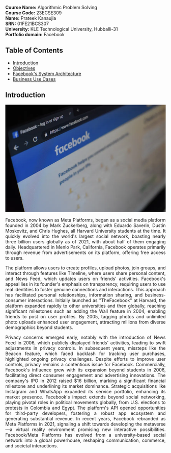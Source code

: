**Course Name:** Algorithmic Problem Solving  
**Course Code:** 23ECSE309  
**Name:** Prateek Kanaujia  
**SRN:** 01FE21BCS307   
**University:** KLE Technological University, Hubballi-31  
**Portfolio domain:** Facebook  

## Table of Contents
- [Introduction](#introduction)
- [Objectives](#objectives)
- [Facebook's System Architecture](#architecture-of-the-facebook)
- [Business Use Cases](#business-use-cases)

## Introduction
<p align="center">
    <img src="Image/img1.webp" width="700" alt="HLD-Youtube">
</p>
<div style="text-align: justify;">
Facebook, now known as Meta Platforms, began as a social media platform founded in 2004 by Mark Zuckerberg, along with Eduardo Saverin, Dustin Moskovitz, and Chris Hughes, all Harvard University students at the time. It quickly evolved into the world's largest social network, boasting nearly three billion users globally as of 2021, with about half of them engaging daily. Headquartered in Menlo Park, California, Facebook operates primarily through revenue from advertisements on its platform, offering free access to users.

The platform allows users to create profiles, upload photos, join groups, and interact through features like Timeline, where users share personal content, and News Feed, which updates users on friends' activities. Facebook's appeal lies in its founder's emphasis on transparency, requiring users to use real identities to foster genuine connections and interactions. This approach has facilitated personal relationships, information sharing, and business-consumer interactions.
Initially launched as "TheFacebook" at Harvard, the platform expanded rapidly to other universities and then globally, reaching significant milestones such as adding the Wall feature in 2004, enabling friends to post on user profiles. By 2005, tagging photos and unlimited photo uploads enhanced user engagement, attracting millions from diverse demographics beyond students.

Privacy concerns emerged early, notably with the introduction of News Feed in 2006, which publicly displayed friends' activities, leading to swift adjustments in privacy controls. In subsequent years, missteps like the Beacon feature, which faced backlash for tracking user purchases, highlighted ongoing privacy challenges. Despite efforts to improve user controls, privacy remains a contentious issue for Facebook. Commercially, Facebook's influence grew with its expansion beyond students in 2006, facilitating direct consumer engagement and advertising innovations. The company's IPO in 2012 raised $16 billion, marking a significant financial milestone and underlining its market dominance. Strategic acquisitions like Instagram and WhatsApp expanded its service portfolio, enhancing its market presence. Facebook's impact extends beyond social networking, playing pivotal roles in political movements globally, from U.S. elections to protests in Colombia and Egypt. The platform's API opened opportunities for third-party developers, fostering a robust app ecosystem and generating substantial revenue.
In recent years, Facebook rebranded as Meta Platforms in 2021, signaling a shift towards developing the metaverse—a virtual reality environment promising new interactive possibilities. Facebook/Meta Platforms has evolved from a university-based social network into a global powerhouse, reshaping communication, commerce, and societal interactions.
</div>